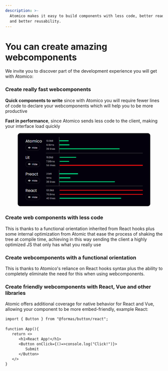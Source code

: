 ```yaml
---
description: >-
  Atomico makes it easy to build components with less code, better readability,
  and better reusability.
---
```


# You can create amazing webcomponents

We invite you to discover part of the development experience you will get with Atomico:

### Create really fast webcomponents

**Quick components to write** since with Atomico you will require fewer lines of code to declare your webcomponents which will help you to be more productive&#x20;

**Fast in performance**, since Atomico sends less code to the client, making your interface load quickly

<figure><img src="../.gitbook/assets/diff.png" alt=""><figcaption></figcaption></figure>

### Create web components with less code

This is thanks to a functional orientation inherited from React hooks plus some internal optimization from Atomic that ease the process of shaking the tree at compile time, achieving in this way sending the client a highly optimized JS that only has what you really use

### Create webcomponents with a functional orientation

This is thanks to Atomico's reliance on React hooks syntax plus the ability to completely eliminate the need for this when using webcomponents.

### Create friendly webcomponents with React, Vue and other libraries

Atomic offers additional coverage for native behavior for React and Vue, allowing your component to be more embed-friendly, example React:

```tsx
import { Button } from "@formas/button/react";

function App(){
   return <>
      <h1>React App!</h1>
      <Button onClick={()=>console.log("Click!")}>
         Submit
      </Button>
   </>
}
```

